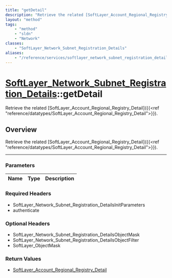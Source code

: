 ```yaml
---
title: "getDetail"
description: "Retrieve the related [SoftLayer_Account_Regional_Registry_Detail]({{<ref 'reference/datatypes/SoftLayer_Account_Regional... "
layout: "method"
tags:
    - "method"
    - "sldn"
    - "Network"
classes:
    - "SoftLayer_Network_Subnet_Registration_Details"
aliases:
    - "/reference/services/softlayer_network_subnet_registration_details/getDetail"
---
```

# [SoftLayer_Network_Subnet_Registration_Details](/reference/services/SoftLayer_Network_Subnet_Registration_Details)::getDetail


Retrieve the related [SoftLayer_Account_Regional_Registry_Detail]({{<ref "reference/datatypes/SoftLayer_Account_Regional_Registry_Detail">}}).


## Overview 
Retrieve the related [SoftLayer_Account_Regional_Registry_Detail]({{<ref "reference/datatypes/SoftLayer_Account_Regional_Registry_Detail">}}).

-----

### Parameters 
|Name | Type | Description |
| --- | --- | --- |


### Required Headers
* SoftLayer_Network_Subnet_Registration_DetailsInitParameters
* authenticate


### Optional Headers
* SoftLayer_Network_Subnet_Registration_DetailsObjectMask
* SoftLayer_Network_Subnet_Registration_DetailsObjectFilter
* SoftLayer_ObjectMask

### Return Values
* <a href='/reference/datatypes/SoftLayer_Account_Regional_Registry_Detail'>SoftLayer_Account_Regional_Registry_Detail </a>




